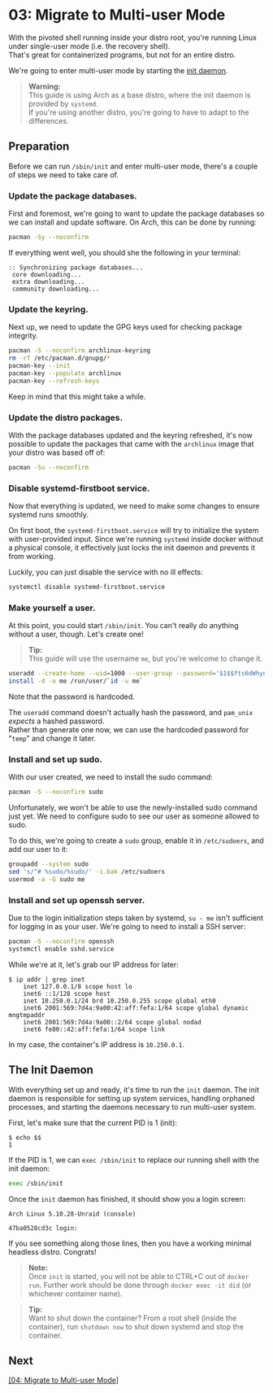 # 03: Migrate to Multi-user Mode

With the pivoted shell running inside your distro root, you're running Linux under single-user mode (i.e. the recovery shell).  
That's great for containerized programs, but not for an entire distro.

We're going to enter multi-user mode by starting the [init daemon](https://en.wikipedia.org/wiki/Init).

> **Warning:**  
> This guide is using Arch as a base distro, where the init daemon is provided by `systemd`.  
> If you're using another distro, you're going to have to adapt to the differences.


## Preparation

Before we can run `/sbin/init` and enter multi-user mode, there's a couple of steps we need to take care of. 

### Update the package databases.

First and foremost, we're going to want to update the package databases so we can install and update software.
On Arch, this can be done by running:

```bash
pacman -Sy --noconfirm
```

If everything went well, you should she the following in your terminal:

```
:: Synchronizing package databases...
 core downloading...
 extra downloading...
 community downloading...
 ```
 
### Update the keyring.

Next up, we need to update the GPG keys used for checking package integrity.

```bash
pacman -S --noconfirm archlinux-keyring
rm -rf /etc/pacman.d/gnupg/*
pacman-key --init
pacman-key --populate archlinux
pacman-key --refresh-keys
```

Keep in mind that this might take a while.

### Update the distro packages.

With the package databases updated and the keyring refreshed, it's now possible to update the packages that came with the `archlinux` image that your distro was based off of:

```bash
pacman -Su --noconfirm
```

### Disable systemd-firstboot service.

Now that everything is updated, we need to make some changes to ensure systemd runs smoothly.

On first boot, the `systemd-firstboot.service` will try to initialize the system with user-provided input.
Since we're running `systemd` inside docker without a physical console, it effectively just locks the init daemon and prevents it from working.

Luckily, you can just disable the service with no ill effects:

```bash
systemctl disable systemd-firstboot.service
```

### Make yourself a user.

At this point, you could start `/sbin/init`. You can't really _do_ anything without a user, though.
Let's create one!

> **Tip:**  
> This guide will use the username `me`, but you're welcome to change it.

```bash
useradd --create-home --uid=1000 --user-group --password='$1$$fts6dWhynnCD9Px.kADTg1' me
install -d -o me /run/user/`id -u me`
```

Note that the password is hardcoded.

The `useradd` command doesn't actually hash the password, and `pam_unix` *expects* a hashed password.  
Rather than generate one now, we can use the hardcoded password for "`temp`" and change it later.


### Install and set up sudo.

With our user created, we need to install the sudo command:

```bash
pacman -S --noconfirm sudo
```

Unfortunately, we won't be able to use the newly-installed sudo command just yet.
We need to configure sudo to see our user as someone allowed to sudo.

To do this, we're going to create a `sudo` group, enable it in `/etc/sudoers`, and add our user to it:

```bash
groupadd --system sudo
sed 's/^# %sudo/%sudo/' -i.bak /etc/sudoers
usermod -a -G sudo me
```

### Install and set up openssh server.

Due to the login initialization steps taken by systemd, `su - me` isn't sufficient for logging in as your user. 
We're going to need to install a SSH server:

```bash
pacman -S --noconfirm openssh
systemctl enable sshd.service
```

While we're at it, let's grab our IP address for later:

```console
$ ip addr | grep inet
    inet 127.0.0.1/8 scope host lo
    inet6 ::1/128 scope host
    inet 10.250.0.1/24 brd 10.250.0.255 scope global eth0
    inet6 2001:569:7d4a:9a00:42:aff:fefa:1/64 scope global dynamic mngtmpaddr
    inet6 2001:569:7d4a:9a00::2/64 scope global nodad
    inet6 fe80::42:aff:fefa:1/64 scope link
```

In my case, the container's IP address is `10.250.0.1`.


## The Init Daemon

With everything set up and ready, it's time to run the `init` daemon.
The init daemon is responsible for setting up system services, handling orphaned processes, and starting the daemons necessary to run multi-user system.

First, let's make sure that the current PID is 1 (init):

```console
$ echo $$
1
```

If the PID is 1, we can `exec /sbin/init` to replace our running shell with the init daemon:

```bash
exec /sbin/init
```

Once the `init` daemon has finished, it should show you a login screen:

```
Arch Linux 5.10.28-Unraid (console)

47ba0528cd3c login:
```

If you see something along those lines, then you have a working minimal headless distro.
Congrats!

> **Note:**  
> Once `init` is started, you will not be able to CTRL+C out of `docker run`.
> Further work should be done through `docker exec -it did` (or whichever container name).

> **Tip:**  
> Want to shut down the container?
> From a root shell (inside the container), run `shutdown now` to shut down systemd and stop the container.


## Next
[\[04: Migrate to Multi-user Mode\]](./03-multiuser.md)
